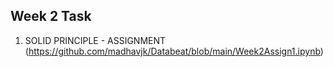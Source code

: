 ## Week 2 Task

1) SOLID PRINCIPLE - ASSIGNMENT (https://github.com/madhavjk/Databeat/blob/main/Week2Assign1.ipynb)

